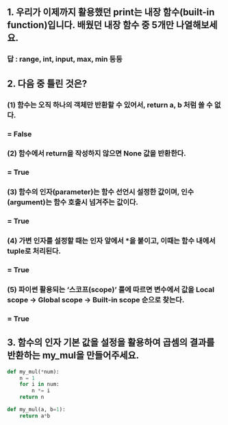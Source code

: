 ## 1. 우리가 이제까지 활용했던 print는 내장 함수(built-in function)입니다. 배웠던 내장 함수 중 5개만 나열해보세요.

### 답 : range, int, input, max, min 등등



## 2. 다음 중 틀린 것은?

### (1) 함수는 오직 하나의 객체만 반환할 수 있어서, return a, b 처럼 쓸 수 없다. 

### = False

### (2) 함수에서 return을 작성하지 않으면 None 값을 반환한다. 

### = True

### (3) 함수의 인자(parameter)는 함수 선언시 설정한 값이며, 인수(argument)는 함수 호출시 넘겨주는 값이다. 

### = True

### (4) 가변 인자를 설정할 때는 인자 앞에서 *을 붙이고, 이때는 함수 내에서 tuple로 처리된다. 

### = True

### (5) 파이썬 활용되는 ‘스코프(scope)’ 룰에 따르면 변수에서 값을 Local scope -> Global scope -> Built-in scope 순으로 찾는다.

### = True



## 3. 함수의 인자 기본 값을 설정을 활용하여 곱셈의 결과를 반환하는 my_mul을 만들어주세요.

```python
def my_mul(*num):
    n = 1
    for i in num:
        n *= i
    return n

def my_mul(a, b=1):
    return a*b
```



